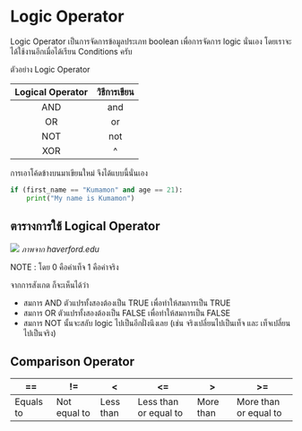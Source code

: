 # Logic Operator
Logic Operator เป็นการจัดการข้อมูลประเภท boolean เพื่อการจัดการ logic นั่นเอง โดยเราจะได้ใช้งานอีกเมื่อได้เรียน Conditions ครับ

ตัวอย่าง Logic Operator

| Logical Operator | วิธีการเขียน |
|:----------:|:------------------:|
| AND | and | 
| OR | or |
| NOT | not |
| XOR | ^ |

การเอาโค้ดข้างบนมาเขียนใหม่ จึงได้แบบนี้นั่นเอง
```python
if (first_name == "Kumamon" and age == 21):
    print("My name is Kumamon")
```

## ตารางการใช้ Logical Operator
![](http://ds-wordpress.haverford.edu/bitbybit/wp-content/uploads/2012/07/Chapter_3-90.jpg)
*ภาพจาก haverford.edu*

NOTE : โดย 0 คือค่าเท็จ 1 คือค่าจริง

จากการสังเกต ก็จะเห็นได้ว่า
- สมการ AND ตัวแปรทั้งสองต้องเป็น TRUE เพื่อทำให้สมการเป็น TRUE
- สมการ OR ตัวแปรทั้งสองต้องเป็น FALSE เพื่อทำให้สมการเป็น FALSE
- สมการ NOT นั้นจะสลับ logic ไปเป็นอีกฝั่งนึงเลย (เช่น จริงเปลี่ยนไปเป็นเท็จ และ เท็จเปลี่ยนไปเป็นจริง)

## Comparison Operator
| **==**    | **!=**       | **<**     | **<=**                | **>**     | **>=**                |
|-----------|--------------|-----------|-----------------------|-----------|-----------------------|
| Equals to | Not equal to | Less than | Less than or equal to | More than | More than or equal to |